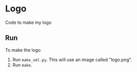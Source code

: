 # Logo

Code to make my logo

## Run

To make the logo

1. Run `make_xml.py`.  This will use an image called "logo.png".
2. Run `make`.

